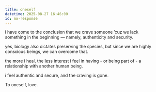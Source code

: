 ```yaml
---
title: oneself
datetime: 2025-08-27 16:46:00
id: no-response
---
```


i have come to the conclusion that we crave someone ’cuz we lack something in the beginning — namely, authenticity and security.

yes, biology also dictates preserving the species, but since we are highly conscious beings, we can overcome that.

the more i heal, the less interest i feel in having - or being part of - a relationship with another human being.

i feel authentic and secure, and the craving is gone.

To oneself, love.
